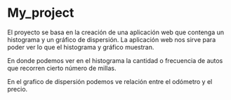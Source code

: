 # My_project
El proyecto se basa en la creación de una aplicación web que contenga un histograma y un gráfico de dispersión.
La aplicación web nos sirve para poder ver lo que el histograma y gráfico muestran.

En donde podemos ver en el histograma la cantidad o frecuencia de autos que recorren cierto número de millas.

En el grafico de dispersión podemos ve relación entre el odómetro y el precio.
